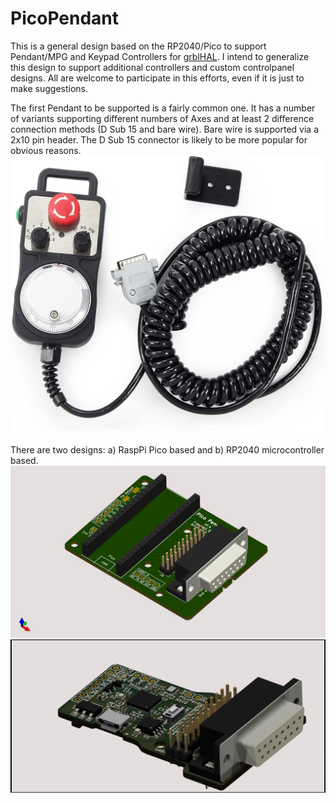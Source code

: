 # PicoPendant
This is a general design based on the RP2040/Pico to support Pendant/MPG and Keypad Controllers for [grblHAL](https://github.com/grblHAL/core). I intend to generalize this design to support additional controllers and custom controlpanel designs. All are welcome to participate in this efforts, even if it is just to make suggestions.

The first Pendant to be supported is a fairly common one.  It has a number of variants supporting different numbers of Axes and at least 2 difference connection methods (D Sub 15 and bare wire). Bare wire is supported via a 2x10 pin header.  The D Sub 15 connector is likely to be more popular for obvious reasons.
![Pendant](https://github.com/phil-barrett/PicoPendant/blob/main/Renders/Images/pendant.png)

There are two designs: a) RaspPi Pico based and b) RP2040 microcontroller based.
![Pico Based](https://github.com/phil-barrett/PicoPendant/blob/main/Renders/V1/PR2040-MPG.png)
![RP2040 Based](https://github.com/phil-barrett/PicoPendant/blob/main/Renders/V2/PR2040-MPG.png)
